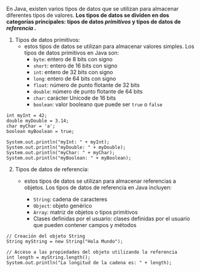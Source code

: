 En Java, existen varios tipos de datos que se utilizan para almacenar diferentes tipos de valores. 
**Los tipos de datos se dividen en dos categorías principales: tipos de datos _primitivos_ y tipos de datos de _referencia_ .**

1.  Tipos de datos primitivos:
	- estos tipos de datos se utilizan para almacenar valores simples. Los tipos de datos primitivos en Java son:
		-   `byte`: entero de 8 bits con signo
		-   `short`: entero de 16 bits con signo
		-   `int`: entero de 32 bits con signo
		-   `long`: entero de 64 bits con signo
		-   `float`: número de punto flotante de 32 bits
		-   `double`: número de punto flotante de 64 bits
		-   `char`: carácter Unicode de 16 bits
		-   `boolean`: valor booleano que puede ser `true` o `false`

```
int myInt = 42;
double myDouble = 3.14;
char myChar = 'a';
boolean myBoolean = true;

System.out.println("myInt: " + myInt);
System.out.println("myDouble: " + myDouble);
System.out.println("myChar: " + myChar);
System.out.println("myBoolean: " + myBoolean);

```

2.  Tipos de datos de referencia:
	- estos tipos de datos se utilizan para almacenar referencias a objetos. Los tipos de datos de referencia en Java incluyen:

		-   `String`: cadena de caracteres
		-   `Object`: objeto genérico
		-   `Array`: matriz de objetos o tipos primitivos
		-   Clases definidas por el usuario: clases definidas por el usuario que pueden contener campos y métodos
```
// Creación del objeto String
String myString = new String("Hola Mundo");

// Acceso a las propiedades del objeto utilizando la referencia
int length = myString.length();
System.out.println("La longitud de la cadena es: " + length);
```